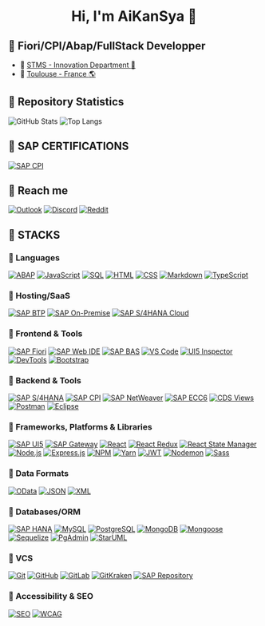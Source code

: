 <h1 align="center">Hi, I'm AiKanSya 🌸</h1>

## 🌸 Fiori/CPI/Abap/FullStack Developper

- 🍥 [STMS - Innovation Department :blue_heart:](https://www.stms.fr/)
- 🍥 [Toulouse - France :earth_americas:](https://www.google.fr/maps/place/STMS+Toulouse/@43.6001741,1.441334,818m/data=!3m2!1e3!4b1!4m6!3m5!1s0x12aebc8268738173:0x2da64e4c1e134d15!8m2!3d43.6001702!4d1.4439089!16s%2Fg%2F1tcx3kx7?entry=ttu&g_ep=EgoyMDI1MDExNS4wIKXMDSoASAFQAw%3D%3D)

## 🌸 Repository Statistics

<div>
    <picture>
        <source srcset="https://github-readme-stats.vercel.app/api?username=AiKanSya&show_icons=true&theme=tokyonight&rank_icon=github&line_height=28" media="(prefers-color-scheme: dark)" />
        <img src="https://github-readme-stats.vercel.app/api?username=AiKanSya&show_icons=true&theme=tokyonight&rank_icon=github" alt="GitHub Stats" />
    </picture>
    <img src="https://github-readme-stats.vercel.app/api/top-langs/?username=AiKanSya&theme=tokyonight&layout=donut" alt="Top Langs" />
</div>

## 🌸 SAP CERTIFICATIONS

[![SAP CPI](https://img.shields.io/badge/SAP%20CPI-00517D?style=for-the-badge&logo=sap&logoColor=white)](https://learning.sap.com/learning-journeys/developing-with-sap-integration-suite)

## 🌸 Reach me

[![Outlook](https://img.shields.io/badge/Outlook-%23007A33.svg?logo=microsoft-outlook&logoColor=white)](mailto:frederic.giustini@stms.fr)
[![Discord](https://img.shields.io/badge/Discord-%237289DA.svg?logo=discord&logoColor=white)](https://discord.gg/AiKanSya)
[![Reddit](https://img.shields.io/badge/Reddit-%23FF4500.svg?logo=Reddit&logoColor=white)](https://reddit.com/user/AiKanSya)

## 🌸 STACKS

### 💮 Languages

[![ABAP](https://img.shields.io/badge/SAP%20ABAP-00517D?style=for-the-badge&logo=sap&logoColor=white)](https://www.sap.com/products/abap.html)
[![JavaScript](https://img.shields.io/badge/JavaScript-00517D?style=for-the-badge&logo=javascript&logoColor=white)](https://developer.mozilla.org/en-US/docs/Web/JavaScript)
[![SQL](https://img.shields.io/badge/SQL-00517D?style=for-the-badge&logo=sql&logoColor=white)](https://www.sql.org/)
[![HTML](https://img.shields.io/badge/HTML-00517D?style=for-the-badge&logo=html5&logoColor=white)](https://developer.mozilla.org/en-US/docs/Web/HTML)
[![CSS](https://img.shields.io/badge/CSS-00517D?style=for-the-badge&logo=css3&logoColor=white)](https://developer.mozilla.org/en-US/docs/Web/CSS)
[![Markdown](https://img.shields.io/badge/Markdown-00517D?style=for-the-badge&logo=markdown&logoColor=white)](https://www.markdownguide.org/)
[![TypeScript](https://img.shields.io/badge/TypeScript-00517D?style=for-the-badge&logo=typescript&logoColor=white)](https://www.typescriptlang.org/)

### 💮 Hosting/SaaS

[![SAP BTP](https://img.shields.io/badge/SAP%20BTP-00517D?style=for-the-badge&logo=sap&logoColor=white)](https://www.sap.com/products/business-technology-platform.html)
[![SAP On-Premise](https://img.shields.io/badge/SAP%20On%20Premise-00517D?style=for-the-badge&logo=sap&logoColor=white)](https://www.sap.com/products/on-premise.html)
[![SAP S/4HANA Cloud](https://img.shields.io/badge/SAP%20S%2F4HANA%20Cloud-00517D?style=for-the-badge&logo=sap&logoColor=white)](https://www.sap.com/products/s4hana-cloud.html)

### 💮 Frontend & Tools

[![SAP Fiori](https://img.shields.io/badge/SAP%20Fiori-00517D?style=for-the-badge&logo=sap&logoColor=white)](https://www.sap.com/products/fiori.html)
[![SAP Web IDE](https://img.shields.io/badge/SAP%20Web%20IDE-00517D?style=for-the-badge&logo=sap&logoColor=white)](https://www.sap.com/products/web-ide.html)
[![SAP BAS](https://img.shields.io/badge/SAP%20BAS-00517D?style=for-the-badge&logo=sap&logoColor=white)](https://www.sap.com/products/business-application-studio.html)
[![VS Code](https://img.shields.io/badge/VS%20Code-00517D?style=for-the-badge&logo=visual-studio-code&logoColor=white)](https://code.visualstudio.com/)
[![UI5 Inspector](https://img.shields.io/badge/UI5%20Inspector-00517D?style=for-the-badge&logo=sap&logoColor=white)](https://github.com/SAP/ui5-inspector)
[![DevTools](https://img.shields.io/badge/DevTools-00517D?style=for-the-badge&logo=googlechrome&logoColor=white)](https://developer.chrome.com/docs/devtools/)
[![Bootstrap](https://img.shields.io/badge/Bootstrap-00517D?style=for-the-badge&logo=bootstrap&logoColor=white)](https://getbootstrap.com/)

### 💮 Backend & Tools

[![SAP S/4HANA](https://img.shields.io/badge/SAP%20S%2F4HANA-00517D?style=for-the-badge&logo=sap&logoColor=white)](https://www.sap.com/products/s4hana.html)
[![SAP CPI](https://img.shields.io/badge/SAP%20CPI-00517D?style=for-the-badge&logo=sap&logoColor=white)](https://www.sap.com/products/cloud-platform-integration.html)
[![SAP NetWeaver](https://img.shields.io/badge/SAP%20NetWeaver-00517D?style=for-the-badge&logo=sap&logoColor=white)](https://www.sap.com/products/netweaver.html)
[![SAP ECC6](https://img.shields.io/badge/SAP%20ECC6-00517D?style=for-the-badge&logo=sap&logoColor=white)](https://www.sap.com/products/erp.html)
[![CDS Views](https://img.shields.io/badge/CDS%20Views-00517D?style=for-the-badge&logo=sap&logoColor=white)](https://help.sap.com/viewer/product/CDS/)
[![Postman](https://img.shields.io/badge/Postman-00517D?style=for-the-badge&logo=postman&logoColor=white)](https://www.postman.com/)
[![Eclipse](https://img.shields.io/badge/Eclipse-00517D?style=for-the-badge&logo=eclipse&logoColor=white)](https://www.eclipse.org/)

### 💮 Frameworks, Platforms & Libraries

[![SAP UI5](https://img.shields.io/badge/SAP%20UI5-00517D?style=for-the-badge&logo=sap&logoColor=white)](https://ui5.sap.com/)
[![SAP Gateway](https://img.shields.io/badge/SAP%20Gateway-00517D?style=for-the-badge&logo=sap&logoColor=white)](https://www.sap.com/products/gateway.html)
[![React](https://img.shields.io/badge/React-00517D?style=for-the-badge&logo=react&logoColor=white)](https://reactjs.org/)
[![React Redux](https://img.shields.io/badge/React%20Redux-00517D?style=for-the-badge&logo=redux&logoColor=white)](https://react-redux.js.org/)
[![React State Manager](https://img.shields.io/badge/React%20State%20Manager-00517D?style=for-the-badge&logo=react&logoColor=white)](https://reactjs.org/docs/state-and-lifecycle.html)
[![Node.js](https://img.shields.io/badge/Node.js-00517D?style=for-the-badge&logo=node.js&logoColor=white)](https://nodejs.org/)
[![Express.js](https://img.shields.io/badge/Express.js-00517D?style=for-the-badge&logo=express&logoColor=white)](https://expressjs.com/)
[![NPM](https://img.shields.io/badge/NPM-00517D?style=for-the-badge&logo=npm&logoColor=white)](https://www.npmjs.com/)
[![Yarn](https://img.shields.io/badge/Yarn-00517D?style=for-the-badge&logo=yarn&logoColor=white)](https://yarnpkg.com/)
[![JWT](https://img.shields.io/badge/JWT-00517D?style=for-the-badge&logo=json-web-tokens&logoColor=white)](https://jwt.io/)
[![Nodemon](https://img.shields.io/badge/Nodemon-00517D?style=for-the-badge&logo=nodemon&logoColor=white)](https://nodemon.io/)
[![Sass](https://img.shields.io/badge/Sass-00517D?style=for-the-badge&logo=sass&logoColor=white)](https://sass-lang.com/)

### 💮 Data Formats

[![OData](https://img.shields.io/badge/OData-00517D?style=for-the-badge&logo=odata&logoColor=white)](https://www.odata.org/)
[![JSON](https://img.shields.io/badge/JSON-00517D?style=for-the-badge&logo=json&logoColor=white)](https://www.json.org/)
[![XML](https://img.shields.io/badge/XML-00517D?style=for-the-badge&logo=xml&logoColor=white)](https://www.w3.org/XML/)

### 💮 Databases/ORM

[![SAP HANA](https://img.shields.io/badge/SAP%20HANA-00517D?style=for-the-badge&logo=sap&logoColor=white)](https://www.sap.com/products/hana.html)
[![MySQL](https://img.shields.io/badge/MySQL-00517D?style=for-the-badge&logo=mysql&logoColor=white)](https://www.mysql.com/)
[![PostgreSQL](https://img.shields.io/badge/PostgreSQL-00517D?style=for-the-badge&logo=postgresql&logoColor=white)](https://www.postgresql.org/)
[![MongoDB](https://img.shields.io/badge/MongoDB-00517D?style=for-the-badge&logo=mongodb&logoColor=white)](https://www.mongodb.com/)
[![Mongoose](https://img.shields.io/badge/Mongoose-00517D?style=for-the-badge&logo=mongoose&logoColor=white)](https://mongoosejs.com/)
[![Sequelize](https://img.shields.io/badge/Sequelize-00517D?style=for-the-badge&logo=sequelize&logoColor=white)](https://sequelize.org/)
[![PgAdmin](https://img.shields.io/badge/PgAdmin-00517D?style=for-the-badge&logo=pgadmin&logoColor=white)](https://www.pgadmin.org/)
[![StarUML](https://img.shields.io/badge/StarUML-00517D?style=for-the-badge&logo=staruml&logoColor=white)](https://staruml.io/)

### 💮 VCS

[![Git](https://img.shields.io/badge/Git-00517D?style=for-the-badge&logo=git&logoColor=white)](https://git-scm.com/)
[![GitHub](https://img.shields.io/badge/GitHub-00517D?style=for-the-badge&logo=github&logoColor=white)](https://github.com/)
[![GitLab](https://img.shields.io/badge/GitLab-00517D?style=for-the-badge&logo=gitlab&logoColor=white)](https://gitlab.com/)
[![GitKraken](https://img.shields.io/badge/GitKraken-00517D?style=for-the-badge&logo=gitkraken&logoColor=white)](https://www.gitkraken.com/)
[![SAP Repository](https://img.shields.io/badge/SAP%20Repository-00517D?style=for-the-badge&logo=sap&logoColor=white)](https://www.sap.com/products/repository.html)

### 💮 Accessibility & SEO

[![SEO](https://img.shields.io/badge/SEO-00517D?style=for-the-badge&logo=seo&logoColor=white)](https://moz.com/learn/seo)
[![WCAG](https://img.shields.io/badge/WCAG-00517D?style=for-the-badge&logo=w3c&logoColor=white)](https://www.w3.org/WAI/WCAG21/quickref/)
